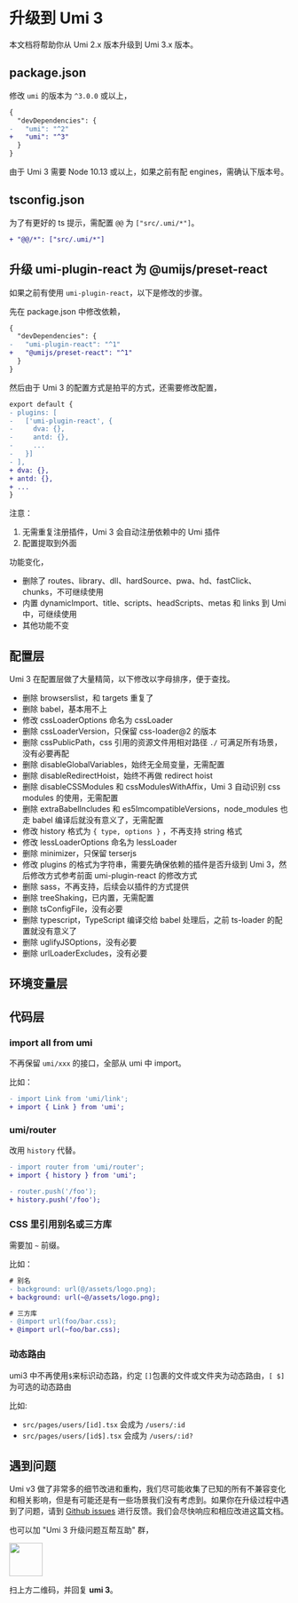 # 升级到 Umi 3

本文档将帮助你从 Umi 2.x 版本升级到 Umi 3.x 版本。

## package.json

修改 `umi` 的版本为 `^3.0.0` 或以上，

```diff
{
  "devDependencies": {
-   "umi": "^2"
+   "umi": "^3"
  }
}
```

由于 Umi 3 需要 Node 10.13 或以上，如果之前有配 engines，需确认下版本号。

## tsconfig.json

为了有更好的 ts 提示，需配置 `@@` 为 `["src/.umi/*"]`。

```diff
+ "@@/*": ["src/.umi/*"]
```

## 升级 umi-plugin-react 为 @umijs/preset-react

如果之前有使用 `umi-plugin-react`，以下是修改的步骤。

先在 package.json 中修改依赖，

```diff
{
  "devDependencies": {
-   "umi-plugin-react": "^1"
+   "@umijs/preset-react": "^1"
  }
}
```

然后由于 Umi 3 的配置方式是拍平的方式，还需要修改配置，

```diff
export default {
- plugins: [
-   ['umi-plugin-react', {
-     dva: {},
-     antd: {},
-     ...
-   }]
- ],
+ dva: {},
+ antd: {},
+ ...
}
```

注意：

1. 无需重复注册插件，Umi 3 会自动注册依赖中的 Umi 插件
2. 配置提取到外面

功能变化，

- 删除了 routes、library、dll、hardSource、pwa、hd、fastClick、chunks，不可继续使用
- 内置 dynamicImport、title、scripts、headScripts、metas 和 links 到 Umi 中，可继续使用
- 其他功能不变

## 配置层

Umi 3 在配置层做了大量精简，以下修改以字母排序，便于查找。

- 删除 browserslist，和 targets 重复了
- 删除 babel，基本用不上
- 修改 cssLoaderOptions 命名为 cssLoader
- 删除 cssLoaderVersion，只保留 css-loader@2 的版本
- 删除 cssPublicPath，css 引用的资源文件用相对路径 `./` 可满足所有场景，没有必要再配
- 删除 disableGlobalVariables，始终无全局变量，无需配置
- 删除 disableRedirectHoist，始终不再做 redirect hoist
- 删除 disableCSSModules 和 cssModulesWithAffix，Umi 3 自动识别 css modules 的使用，无需配置
- 删除 extraBabelIncludes 和 es5ImcompatibleVersions，node_modules 也走 babel 编译后就没有意义了，无需配置
- 修改 history 格式为 `{ type, options }` ，不再支持 string 格式
- 修改 lessLoaderOptions 命名为 lessLoader
- 删除 minimizer，只保留 terserjs
- 修改 plugins 的格式为字符串，需要先确保依赖的插件是否升级到 Umi 3，然后修改方式参考前面 umi-plugin-react 的修改方式
- 删除 sass，不再支持，后续会以插件的方式提供
- 删除 treeShaking，已内置，无需配置
- 删除 tsConfigFile，没有必要
- 删除 typescript，TypeScript 编译交给 babel 处理后，之前 ts-loader 的配置就没有意义了
- 删除 uglifyJSOptions，没有必要
- 删除 urlLoaderExcludes，没有必要

## 环境变量层

## 代码层

### import all from umi

不再保留 `umi/xxx` 的接口，全部从 umi 中 import。

比如：

```diff
- import Link from 'umi/link';
+ import { Link } from 'umi';
```

### umi/router

改用 `history` 代替。

```diff
- import router from 'umi/router';
+ import { history } from 'umi';

- router.push('/foo');
+ history.push('/foo');
```

### CSS 里引用别名或三方库

需要加 `~` 前缀。

比如：

```diff
# 别名
- background: url(@/assets/logo.png);
+ background: url(~@/assets/logo.png);

# 三方库
- @import url(foo/bar.css);
+ @import url(~foo/bar.css);
```

### 动态路由

umi3 中不再使用`$`来标识动态路，约定 `[]`包裹的文件或文件夹为动态路由，`[ $]`为可选的动态路由

比如:

- `src/pages/users/[id].tsx` 会成为 `/users/:id`
- `src/pages/users/[id$].tsx` 会成为 `/users/:id?`

## 遇到问题

Umi v3 做了非常多的细节改进和重构，我们尽可能收集了已知的所有不兼容变化和相关影响，但是有可能还是有一些场景我们没有考虑到。如果你在升级过程中遇到了问题，请到 [Github issues](https://github.com/umijs/umi/issues) 进行反馈。我们会尽快响应和相应改进这篇文档。

也可以加 "Umi 3 升级问题互帮互助" 群，

<img src="https://img.alicdn.com/imgextra/i1/O1CN01SXbs9I28PhUahMoWZ_!!6000000007925-0-tps-1170-1503.jpg" width="60" />

扫上方二维码，并回复 **umi 3**。
